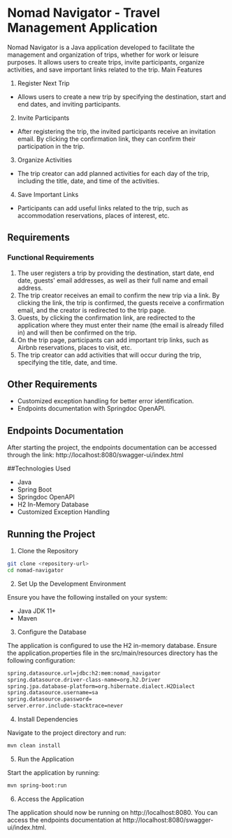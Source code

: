 # Nomad Navigator - Travel Management Application

Nomad Navigator is a Java application developed to facilitate the management and organization of trips, whether for work or leisure purposes. It allows users to create trips, invite participants, organize activities, and save important links related to the trip.
Main Features

1. Register Next Trip

- Allows users to create a new trip by specifying the destination, start and end dates, and inviting participants.

2. Invite Participants

- After registering the trip, the invited participants receive an invitation email. By clicking the confirmation link, they can confirm their participation in the trip.

3. Organize Activities

- The trip creator can add planned activities for each day of the trip, including the title, date, and time of the activities.

4. Save Important Links

- Participants can add useful links related to the trip, such as accommodation reservations, places of interest, etc.

## Requirements
### Functional Requirements

1. The user registers a trip by providing the destination, start date, end date, guests' email addresses, as well as their full name and email address.
2. The trip creator receives an email to confirm the new trip via a link. By clicking the link, the trip is confirmed, the guests receive a confirmation email, and the creator is redirected to the trip page.
3. Guests, by clicking the confirmation link, are redirected to the application where they must enter their name (the email is already filled in) and will then be confirmed on the trip.
4. On the trip page, participants can add important trip links, such as Airbnb reservations, places to visit, etc.
5. The trip creator can add activities that will occur during the trip, specifying the title, date, and time.

## Other Requirements

- Customized exception handling for better error identification.
- Endpoints documentation with Springdoc OpenAPI.

## Endpoints Documentation

After starting the project, the endpoints documentation can be accessed through the link: http://localhost:8080/swagger-ui/index.html

##Technologies Used

- Java
- Spring Boot
- Springdoc OpenAPI
- H2 In-Memory Database
- Customized Exception Handling

## Running the Project

1. Clone the Repository

```bash
git clone <repository-url>
cd nomad-navigator
```

2. Set Up the Development Environment

Ensure you have the following installed on your system:

- Java JDK 11+
- Maven

3. Configure the Database

The application is configured to use the H2 in-memory database. Ensure the application.properties file in the src/main/resources directory has the following configuration:

```bash
spring.datasource.url=jdbc:h2:mem:nomad_navigator
spring.datasource.driver-class-name=org.h2.Driver
spring.jpa.database-platform=org.hibernate.dialect.H2Dialect
spring.datasource.username=sa
spring.datasource.password=
server.error.include-stacktrace=never
```

4. Install Dependencies

Navigate to the project directory and run:

```bash
mvn clean install
```

5. Run the Application

Start the application by running:

```bash
mvn spring-boot:run
```

6. Access the Application

The application should now be running on http://localhost:8080. You can access the endpoints documentation at http://localhost:8080/swagger-ui/index.html.
